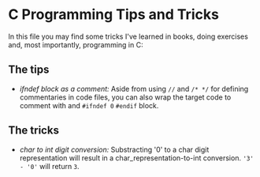 # C Programming Tips and Tricks

In this file you may find some tricks I've learned in books, doing exercises and, most importantly, programming in C:

## The tips
* *ifndef block as a comment:* Aside from using `//` and `/* */` for defining commentaries in code files, you can also wrap the target code to comment with and `#ifndef 0` `#endif` block.

## The tricks
* *char to int digit conversion:* Substracting '0' to a char digit representation will result in a char\_representation-to-int conversion. `'3' - '0'` will return `3`.
